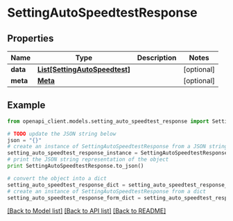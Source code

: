 # SettingAutoSpeedtestResponse


## Properties

Name | Type | Description | Notes
------------ | ------------- | ------------- | -------------
**data** | [**List[SettingAutoSpeedtest]**](SettingAutoSpeedtest.md) |  | [optional] 
**meta** | [**Meta**](Meta.md) |  | [optional] 

## Example

```python
from openapi_client.models.setting_auto_speedtest_response import SettingAutoSpeedtestResponse

# TODO update the JSON string below
json = "{}"
# create an instance of SettingAutoSpeedtestResponse from a JSON string
setting_auto_speedtest_response_instance = SettingAutoSpeedtestResponse.from_json(json)
# print the JSON string representation of the object
print SettingAutoSpeedtestResponse.to_json()

# convert the object into a dict
setting_auto_speedtest_response_dict = setting_auto_speedtest_response_instance.to_dict()
# create an instance of SettingAutoSpeedtestResponse from a dict
setting_auto_speedtest_response_form_dict = setting_auto_speedtest_response.from_dict(setting_auto_speedtest_response_dict)
```
[[Back to Model list]](../README.md#documentation-for-models) [[Back to API list]](../README.md#documentation-for-api-endpoints) [[Back to README]](../README.md)


